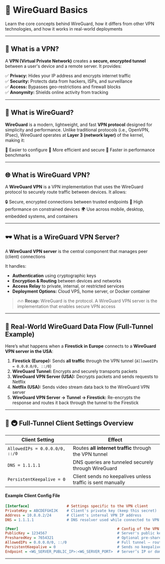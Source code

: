 # 📖 WireGuard Basics

Learn the core concepts behind WireGuard, how it differs from other VPN technologies, and how it works in real-world deployments

---

## 🚦 What is a VPN?

A **VPN (Virtual Private Network)** creates a **secure, encrypted tunnel** between a user's device and a remote server. It provides:

✅ **Privacy:** Hides your IP address and encrypts internet traffic  
✅ **Security:** Protects data from hackers, ISPs, and surveillance  
✅ **Access:** Bypasses geo-restrictions and firewall blocks  
✅ **Anonymity:** Shields online activity from tracking  

---

## 🔐 What is WireGuard?

**WireGuard** is a modern, lightweight, and fast **VPN protocol** designed for simplicity and performance. Unlike traditional protocols (i.e., OpenVPN, IPsec), WireGuard operates at **Layer 3 (network layer)** of the kernel, making it:

🔸 Easier to configure
🔸 More efficient and secure
🔸 Faster in performance benchmarks

---

## 🌐 What is WireGuard VPN?

A **WireGuard VPN** is a VPN implementation that uses the WireGuard protocol to securely route traffic between devices. It allows:

🔒 Secure, encrypted connections between trusted endpoints
📶 High performance on constrained devices
🌍 Use across mobile, desktop, embedded systems, and containers

---

## 🕶️ What is a WireGuard VPN Server?

A **WireGuard VPN server** is the central component that manages peer (client) connections

It handles:

- **Authentication** using cryptographic keys
- **Encryption & Routing** between devices and networks
- **Access Relay** to private, internal, or restricted services
- **Deployment Options:** Cloud VPS, home server, or Docker container

> 🔥🔥 **Recap:** WireGuard is the protocol. A WireGuard VPN server is the implementation that enables secure VPN access

---

## 🔄 Real-World WireGuard Data Flow (Full-Tunnel Example)

Here’s what happens when a **Firestick in Europe** connects to a **WireGuard VPN server in the USA**:

1. **Firestick (Europe):** Sends **all traffic** through the VPN tunnel (`AllowedIPs = 0.0.0.0/0, ::/0`)
2. **WireGuard Tunnel:** Encrypts and securely transports packets
3. **WireGuard VPN Server (USA):** Decrypts packets and sends requests to Netflix
4. **Netflix (USA):** Sends video stream data back to the WireGuard VPN server
5. **WireGuard VPN Server → Tunnel → Firestick:** Re-encrypts the response and routes it back through the tunnel to the Firestick

---

## 🚧 🚇 Full-Tunnel Client Settings Overview

| **Client Setting**             | **Effect**                                                 |
|--------------------------------|------------------------------------------------------------|
| `AllowedIPs = 0.0.0.0/0, ::/0` | Routes **all internet traffic** through the VPN tunnel     |
| `DNS = 1.1.1.1`                | DNS queries are tunneled securely through WireGuard        |
| `PersistentKeepalive = 0`      | Client sends no keepalives unless traffic is sent manually |

#### Example Client Config File 

```ini
[Interface]                 # Settings specific to the VPN client
PrivateKey = ABCDEFGHIJK    # Client's private key (keep this secret)
Address = 10.8.0.2/24       # Client's internal VPN IP address
DNS = 1.1.1.1               # DNS resolver used while connected to VPN

[Peer]                                             # Config of the VPN server this client connects to
PublicKey = 1234567                                # Server's public key (shared by server admin)
PresharedKey = 7654321                             # Optional pre-shared key (adds extra encryption layer)
AllowedIPs = 0.0.0.0/0, ::/0                       # Full tunnel – routes all client traffic through the VPN
PersistentKeepalive = 0                            # Sends no keepalive pings (0 = off)
Endpoint = <WG_SERVER_PUBLIC_IP>:<WG_SERVER_PORT>  # Server’s IP or domain + WireGuard port
```

---
